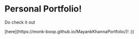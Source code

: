 <h1> Personal Portfolio! </h1>
<p> Do check it out </p>[here](https://monk-boop.github.io/MayankKhannaPortfolio/)! :)) 
